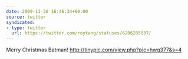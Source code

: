 ```yaml
---
date: 2009-11-30 16:46:34+00:00
source: twitter
syndicated:
- type: twitter
  url: https://twitter.com/roytang/statuses/6206285837/
---
```


Merry Christmas Batman! http://tinypic.com/view.php?pic=hwg377&s=4